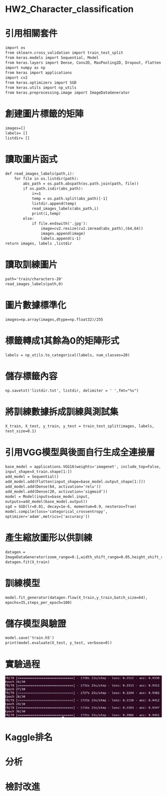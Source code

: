 # HW2_Character_classification
# 引用相關套件
	import os
	from sklearn.cross_validation import train_test_split
	from keras.models import Sequential, Model
	from keras.layers import Dense, Conv2D, MaxPooling2D, Dropout, Flatten
	import numpy as np
	from keras import applications
	import cv2
	from keras.optimizers import SGD
	from keras.utils import np_utils
	from keras.preprocessing.image import ImageDataGenerator
# 創建圖片標籤的矩陣
	images=[]
	labels= []
	listdir= []
# 讀取圖片函式
	def read_images_labels(path,i):
    	for file in os.listdir(path):
        	abs_path = os.path.abspath(os.path.join(path, file))   
        	if os.path.isdir(abs_path):
            	i+=1                                              
           		temp = os.path.split(abs_path)[-1]                 
            	listdir.append(temp)
            	read_images_labels(abs_path,i)    
            	print(i,temp)
        	else:  
            	if file.endswith('.jpg'):
                	image=cv2.resize(cv2.imread(abs_path),(64,64)) 
                	images.append(image)                           
                	labels.append(i-1)                             
    return images, labels ,listdir
# 讀取訓練圖片
	path='train/characters-20'
	read_images_labels(path,0)
# 圖片數據標準化
	images=np.array(images,dtype=np.float32)/255
# 標籤轉成1其餘為0的矩陣形式
	labels = np_utils.to_categorical(labels, num_classes=20)
# 儲存標籤內容
	np.savetxt('listdir.txt', listdir, delimiter = ' ',fmt="%s")
# 將訓練數據拆成訓練與測試集
	X_train, X_test, y_train, y_test = train_test_split(images, labels, test_size=0.1)
# 引用VGG模型與後面自行生成全連接層
	base_model = applications.VGG16(weights='imagenet', include_top=False, input_shape=X_train.shape[1:])
	add_model = Sequential()
	add_model.add(Flatten(input_shape=base_model.output_shape[1:]))
	add_model.add(Dense(64, activation='relu'))
	add_model.add(Dense(20, activation='sigmoid'))
	model = Model(inputs=base_model.input, outputs=add_model(base_model.output))
	sgd = SGD(lr=0.01, decay=1e-6, momentum=0.9, nesterov=True)
	model.compile(loss='categorical_crossentropy', optimizer='adam',metrics=['accuracy'])
# 產生縮放圖形以供訓練
	datagen = ImageDataGenerator(zoom_range=0.1,width_shift_range=0.05,height_shift_range=0.05,horizontal_flip=True,)
	datagen.fit(X_train)
# 訓練模型
	model.fit_generator(datagen.flow(X_train,y_train,batch_size=64), epochs=35,steps_per_epoch=100)
# 儲存模型與驗證
	model.save('train.h5')
	print(model.evaluate(X_test, y_test, verbose=0))
# 實驗過程
![image](https://github.com/106318143yenyuhsiang/HW2_Character_classification/blob/master/report2.JPG)
# Kaggle排名

# 分析

# 檢討改進
